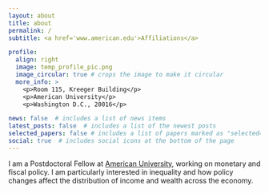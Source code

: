 ```yaml
---
layout: about
title: about
permalink: /
subtitle: <a href='www.american.edu'>Affiliations</a>

profile:
  align: right
  image: temp_profile_pic.png
  image_circular: true # crops the image to make it circular
  more_info: >
    <p>Room 115, Kreeger Building</p>
    <p>American University</p>
    <p>Washington D.C., 20016</p>

news: false  # includes a list of news items
latest_posts: false  # includes a list of the newest posts
selected_papers: false # includes a list of papers marked as "selected={true}"
social: true  # includes social icons at the bottom of the page
---
```


I am a Postdoctoral Fellow at [American University](https://www.american.edu), working on monetary and fiscal policy. I am particularly interested in inequality and how policy changes affect the distribution of income and wealth across the economy.
<!--  Write your biography here. Tell the world about yourself. Link to your favorite [subreddit](http://reddit.com). You can put a picture in, too. The code is already in, just name your picture `prof_pic.jpg` and put it in the `img/` folder.

Put your address / P.O. box / other info right below your picture. You can also disable any of these elements by editing `profile` property of the YAML header of your `_pages/about.md`. Edit `_bibliography/papers.bib` and Jekyll will render your [publications page](/al-folio/publications/) automatically.

Link to your social media connections, too. This theme is set up to use [Font Awesome icons](https://fontawesome.com/) and [Academicons](https://jpswalsh.github.io/academicons/), like the ones below. Add your Facebook, Twitter, LinkedIn, Google Scholar, or just disable all of them. -->